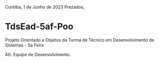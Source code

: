Curitiba, 1 de Junho de 2023
Prezados,

# TdsEad-5af-Poo
Projeto Orientado a Objetos da Turma de Técnico em Desenvolvimento de Sistemas - 5a Feira

Att.
Equipe de Desenvolvimento.